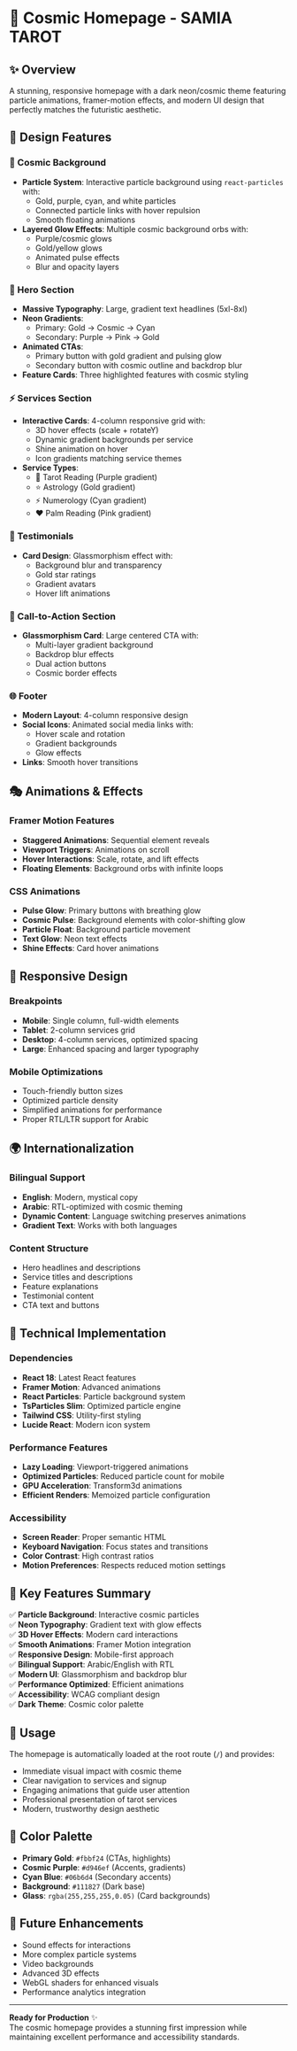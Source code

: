 # 🌟 Cosmic Homepage - SAMIA TAROT

## ✨ Overview
A stunning, responsive homepage with a dark neon/cosmic theme featuring particle animations, framer-motion effects, and modern UI design that perfectly matches the futuristic aesthetic.

## 🎨 Design Features

### 🌌 Cosmic Background
- **Particle System**: Interactive particle background using `react-particles` with:
  - Gold, purple, cyan, and white particles
  - Connected particle links with hover repulsion
  - Smooth floating animations
- **Layered Glow Effects**: Multiple cosmic background orbs with:
  - Purple/cosmic glows
  - Gold/yellow glows  
  - Animated pulse effects
  - Blur and opacity layers

### 🔮 Hero Section
- **Massive Typography**: Large, gradient text headlines (5xl-8xl)
- **Neon Gradients**: 
  - Primary: Gold → Cosmic → Cyan
  - Secondary: Purple → Pink → Gold
- **Animated CTAs**: 
  - Primary button with gold gradient and pulsing glow
  - Secondary button with cosmic outline and backdrop blur
- **Feature Cards**: Three highlighted features with cosmic styling

### ⚡ Services Section
- **Interactive Cards**: 4-column responsive grid with:
  - 3D hover effects (scale + rotateY)
  - Dynamic gradient backgrounds per service
  - Shine animation on hover
  - Icon gradients matching service themes
- **Service Types**:
  - 🔮 Tarot Reading (Purple gradient)
  - ⭐ Astrology (Gold gradient) 
  - ⚡ Numerology (Cyan gradient)
  - ❤️ Palm Reading (Pink gradient)

### 💬 Testimonials
- **Card Design**: Glassmorphism effect with:
  - Background blur and transparency
  - Gold star ratings
  - Gradient avatars
  - Hover lift animations

### 🚀 Call-to-Action Section
- **Glassmorphism Card**: Large centered CTA with:
  - Multi-layer gradient background
  - Backdrop blur effects
  - Dual action buttons
  - Cosmic border effects

### 🌐 Footer
- **Modern Layout**: 4-column responsive design
- **Social Icons**: Animated social media links with:
  - Hover scale and rotation
  - Gradient backgrounds
  - Glow effects
- **Links**: Smooth hover transitions

## 🎭 Animations & Effects

### Framer Motion Features
- **Staggered Animations**: Sequential element reveals
- **Viewport Triggers**: Animations on scroll
- **Hover Interactions**: Scale, rotate, and lift effects
- **Floating Elements**: Background orbs with infinite loops

### CSS Animations
- **Pulse Glow**: Primary buttons with breathing glow
- **Cosmic Pulse**: Background elements with color-shifting glow
- **Particle Float**: Background particle movement
- **Text Glow**: Neon text effects
- **Shine Effects**: Card hover animations

## 📱 Responsive Design

### Breakpoints
- **Mobile**: Single column, full-width elements
- **Tablet**: 2-column services grid
- **Desktop**: 4-column services, optimized spacing
- **Large**: Enhanced spacing and larger typography

### Mobile Optimizations
- Touch-friendly button sizes
- Optimized particle density
- Simplified animations for performance
- Proper RTL/LTR support for Arabic

## 🌍 Internationalization

### Bilingual Support
- **English**: Modern, mystical copy
- **Arabic**: RTL-optimized with cosmic theming
- **Dynamic Content**: Language switching preserves animations
- **Gradient Text**: Works with both languages

### Content Structure
- Hero headlines and descriptions
- Service titles and descriptions  
- Feature explanations
- Testimonial content
- CTA text and buttons

## 🔧 Technical Implementation

### Dependencies
- **React 18**: Latest React features
- **Framer Motion**: Advanced animations
- **React Particles**: Particle background system
- **TsParticles Slim**: Optimized particle engine
- **Tailwind CSS**: Utility-first styling
- **Lucide React**: Modern icon system

### Performance Features
- **Lazy Loading**: Viewport-triggered animations
- **Optimized Particles**: Reduced particle count for mobile
- **GPU Acceleration**: Transform3d animations
- **Efficient Renders**: Memoized particle configuration

### Accessibility
- **Screen Reader**: Proper semantic HTML
- **Keyboard Navigation**: Focus states and transitions
- **Color Contrast**: High contrast ratios
- **Motion Preferences**: Respects reduced motion settings

## 🎯 Key Features Summary

✅ **Particle Background**: Interactive cosmic particles  
✅ **Neon Typography**: Gradient text with glow effects  
✅ **3D Hover Effects**: Modern card interactions  
✅ **Smooth Animations**: Framer Motion integration  
✅ **Responsive Design**: Mobile-first approach  
✅ **Bilingual Support**: Arabic/English with RTL  
✅ **Modern UI**: Glassmorphism and backdrop blur  
✅ **Performance Optimized**: Efficient animations  
✅ **Accessibility**: WCAG compliant design  
✅ **Dark Theme**: Cosmic color palette  

## 🚀 Usage

The homepage is automatically loaded at the root route (`/`) and provides:
- Immediate visual impact with cosmic theme
- Clear navigation to services and signup
- Engaging animations that guide user attention
- Professional presentation of tarot services
- Modern, trustworthy design aesthetic

## 🎨 Color Palette

- **Primary Gold**: `#fbbf24` (CTAs, highlights)
- **Cosmic Purple**: `#d946ef` (Accents, gradients)  
- **Cyan Blue**: `#06b6d4` (Secondary accents)
- **Background**: `#111827` (Dark base)
- **Glass**: `rgba(255,255,255,0.05)` (Card backgrounds)

## 📝 Future Enhancements

- Sound effects for interactions
- More complex particle systems  
- Video backgrounds
- Advanced 3D effects
- WebGL shaders for enhanced visuals
- Performance analytics integration

---

**Ready for Production** ✨  
The cosmic homepage provides a stunning first impression while maintaining excellent performance and accessibility standards. 